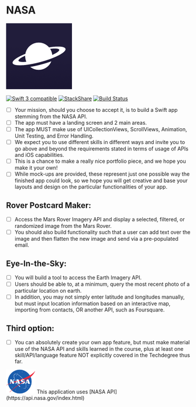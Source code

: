 # NASA

<img src="/NASA/Assets.xcassets/AppIcon.appiconset/icon-180.png">

<a href="https://developer.apple.com/swift"><img src="https://img.shields.io/badge/swift3-compatible-orange.svg?style=flat" alt="Swift 3 compatible" /></a>
[![StackShare](https://img.shields.io/badge/tech-stack-0690fa.svg?style=flat)](https://stackshare.io/zzheads/zzheads-at-gmail-com) [![Build Status](https://travis-ci.org/Jintin/Swimat.svg?branch=master)](https://travis-ci.org/Jintin/Swimat)

- [ ] Your mission, should you choose to accept it, is to build a Swift app stemming from the NASA API. 
- [ ] The app must have a landing screen and 2 main areas. 
- [ ] The app MUST make use of UICollectionViews, ScrollViews, Animation, Unit Testing, and Error Handling. 
- [ ] We expect you to use different skills in different ways and invite you to go above and beyond the requirements stated in terms of usage of APIs and iOS capabilities. 
- [ ] This is a chance to make a really nice portfolio piece, and we hope you make it your own! 
- [ ] While mock-ups are provided, these represent just one possible way the finished app could look, so we hope you will get creative and base your layouts and design on the particular functionalities of your app.

## Rover Postcard Maker: 
- [ ] Access the Mars Rover Imagery API and display a selected, filtered, or randomized image from the Mars Rover. 
- [ ] You should also build functionality such that a user can add text over the image and then flatten the new image and send via a pre-populated email.

## Eye-In-the-Sky: 
- [ ] You will build a tool to access the Earth Imagery API. 
- [ ] Users should be able to, at a minimum, query the most recent photo of a particular location on earth. 
- [ ] In addition, you may not simply enter latitude and longitudes manually, but must input location information based on an interactive map, importing from contacts, OR another API, such as Foursquare.

## Third option: 
- [ ] You can absolutely create your own app feature, but must make material use of the NASA API and skills learned in the course, plus at least one skill/API/language feature NOT explicitly covered in the Techdegree thus far.


<img src="/NASA/Assets.xcassets/NASA_logo.imageset/NASA_logo.png" width="80">
This application uses [NASA API](https://api.nasa.gov/index.html)
